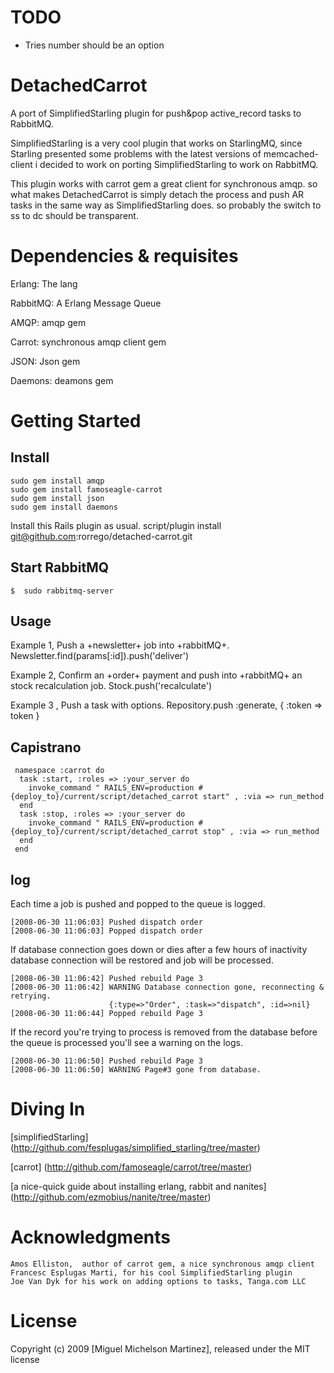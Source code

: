# TODO
- Tries number should be an option


# DetachedCarrot

A port of SimplifiedStarling plugin for push&amp;pop active_record tasks to RabbitMQ.

SimplifiedStarling is a very cool plugin that works on StarlingMQ, since Starling presented some problems with the latest versions of memcached-client i decided to work on porting SimplifiedStarling to work on RabbitMQ.

This plugin works with carrot gem a great client for synchronous amqp. so what makes DetachedCarrot is simply detach the process and push AR tasks in the same way as SimplifiedStarling does. so probably the switch to ss to dc should be transparent.


# Dependencies & requisites

  Erlang: The lang

  RabbitMQ: A Erlang Message Queue

  AMQP: amqp gem 
 
  Carrot: synchronous amqp client gem

  JSON: Json gem

  Daemons: deamons gem

# Getting Started

## Install

    sudo gem install amqp
	sudo gem install famoseagle-carrot
	sudo gem install json
	sudo gem install daemons	


Install this Rails plugin as usual.
	script/plugin install git@github.com:rorrego/detached-carrot.git
	
## Start RabbitMQ

	$  sudo rabbitmq-server
	
## Usage

Example 1, Push a +newsletter+ job into +rabbitMQ+.
	Newsletter.find(params[:id]).push('deliver')
 
Example 2, Confirm an +order+ payment and push into +rabbitMQ+ an stock recalculation job.
	Stock.push('recalculate')
 
Example 3 , Push a task with options.
	Repository.push :generate, { :token => token }

## Capistrano


     namespace :carrot do
      task :start, :roles => :your_server do
        invoke_command " RAILS_ENV=production #{deploy_to}/current/script/detached_carrot start" , :via => run_method
      end
      task :stop, :roles => :your_server do
        invoke_command " RAILS_ENV=production #{deploy_to}/current/script/detached_carrot stop" , :via => run_method
      end  
     end

	
## log

Each time a job is pushed and popped to the queue is logged.

	[2008-06-30 11:06:03] Pushed dispatch order
	[2008-06-30 11:06:03] Popped dispatch order

If database connection goes down or dies after a few hours of inactivity 
database connection will be restored and job will be processed.

	[2008-06-30 11:06:42] Pushed rebuild Page 3
	[2008-06-30 11:06:42] WARNING Database connection gone, reconnecting & retrying.
	                      {:type=>"Order", :task=>"dispatch", :id=>nil}
	[2008-06-30 11:06:44] Popped rebuild Page 3

If the record you're trying to process is removed from the database before 
the queue is processed you'll see a warning on the logs.

	[2008-06-30 11:06:50] Pushed rebuild Page 3
	[2008-06-30 11:06:50] WARNING Page#3 gone from database.

# Diving In

[simplifiedStarling] (http://github.com/fesplugas/simplified_starling/tree/master) 

[carrot] (http://github.com/famoseagle/carrot/tree/master)

[a nice-quick guide about installing erlang, rabbit and nanites] (http://github.com/ezmobius/nanite/tree/master)

# Acknowledgments

	Amos Elliston,  author of carrot gem, a nice synchronous amqp client
	Francesc Esplugas Marti, for his cool SimplifiedStarling plugin 
	Joe Van Dyk for his work on adding options to tasks, Tanga.com LLC

# License

Copyright (c) 2009 [Miguel Michelson Martinez], released under the MIT license